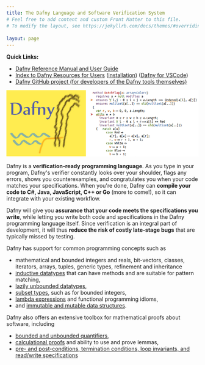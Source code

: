 ```yaml
---
title: The Dafny Language and Software Verification System
# Feel free to add content and custom Front Matter to this file.
# To modify the layout, see https://jekyllrb.com/docs/themes/#overriding-theme-defaults

layout: page
---
```

<script src="https://polyfill.io/v3/polyfill.min.js?features=es6"></script>
<script id="MathJax-script" async src="https://cdn.jsdelivr.net/npm/mathjax@3/es5/tex-mml-chtml.js"></script>
<script type="text/x-mathjax-config">
        MathJax.Hub.Config({tex2jax: {inlineMath: [['$','$'], ["\\(","\\)"]], displayMath: [ ["$$","$$"], ["\\[","\\]"] ]
        }});
</script>

<link rel="stylesheet" href="assets/main.css">

**Quick Links:**
- [Dafny Reference Manual and User Guide](DafnyRef/DafnyRef)
- [Index to Dafny Resources for Users](toc) ([installation](https://github.com/dafny-lang/dafny/wiki/INSTALL)) ([Dafny for VSCode](https://marketplace.visualstudio.com/items?itemName=dafny-lang.ide-vscode))
- [Dafny GitHub project (for developers of the Dafny tools themselves)](https://github.com/dafny-lang/dafny)

![Dafny Banner](./banner.png "Dafny")

Dafny is a **verification-ready programming language**.
As you type in your program, Dafny's verifier constantly looks over your shoulder, flags any errors, shows you counterexamples, and congratulates you when your code matches your specifications.
When you're done, Dafny can **compile your code to C#, Java, JavaScript, C++ or Go** (more to come!), so it can integrate with your existing workflow.

Dafny will give you **assurance that your code meets the specifications you write**, while letting you write both code and specifications in the Dafny programming language itself.
Since verification is an integral part of development, it will thus **reduce the risk of costly late-stage bugs** that are typically missed by testing.

Dafny has support for common programming concepts such as 
- mathematical and bounded integers and reals, bit-vectors, classes, iterators, arrays, tuples, generic types, refinement and inheritance
- [inductive datatypes](https://dafny.org/dafny/DafnyRef/DafnyRef#sec-inductive-datatypes) that can have methods and are suitable for pattern matching,
- [lazily unbounded datatypes](https://dafny.org/dafny/DafnyRef/DafnyRef#sec-co-inductive-datatypes),
- [subset types](https://dafny.org/dafny/DafnyRef/DafnyRef#sec-subset-types), such as for bounded integers,
- [lambda expressions](https://dafny.org/dafny/DafnyRef/DafnyRef#sec-lambda-expressions) and functional programming idioms,
- and [immutable and mutable data structures](https://dafny.org/dafny/DafnyRef/DafnyRef#sec-collection-types).

Dafny also offers an extensive toolbox for mathematical proofs about software, including
- [bounded and unbounded quantifiers](https://dafny.org/dafny/DafnyRef/DafnyRef#sec-forall-statement"),
- [calculational proofs](https://dafny.org/dafny/DafnyRef/DafnyRef#sec-calc-statement) and ability to use and prove lemmas,
- [pre- and post-conditions, termination conditions, loop invariants, and read/write specifications](https://dafny.org/dafny/DafnyRef/DafnyRef#sec-specification-clauses)

